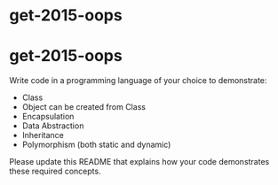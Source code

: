 # get-2015-oops
get-2015-oops
=============

Write code in a programming language of your choice to demonstrate: 
* Class
* Object can be created from Class
* Encapsulation
* Data Abstraction
* Inheritance 
* Polymorphism (both static and dynamic)

Please update this README that explains how your code demonstrates these required concepts. 

